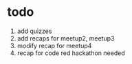 # todo

1. add quizzes
2. add recaps for meetup2, meetup3
3. modify recap for meetup4
4. recap for code red hackathon needed
